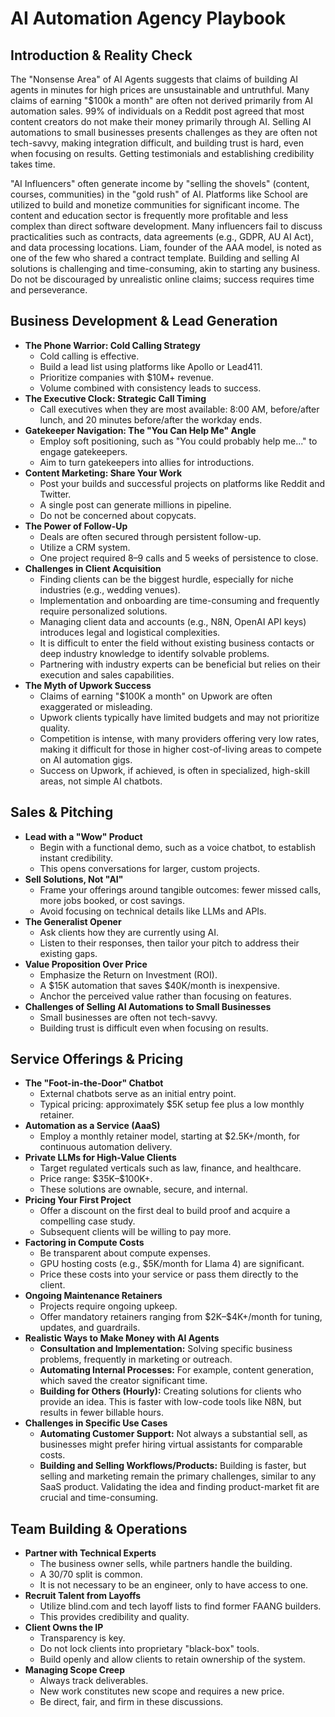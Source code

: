 # AI Automation Agency Playbook

## Introduction & Reality Check
The "Nonsense Area" of AI Agents suggests that claims of building AI agents in minutes for high prices are unsustainable and untruthful. Many claims of earning "\$100k a month" are often not derived primarily from AI automation sales. 99% of individuals on a Reddit post agreed that most content creators do not make their money primarily through AI. Selling AI automations to small businesses presents challenges as they are often not tech-savvy, making integration difficult, and building trust is hard, even when focusing on results. Getting testimonials and establishing credibility takes time.

"AI Influencers" often generate income by "selling the shovels" (content, courses, communities) in the "gold rush" of AI. Platforms like School are utilized to build and monetize communities for significant income. The content and education sector is frequently more profitable and less complex than direct software development. Many influencers fail to discuss practicalities such as contracts, data agreements (e.g., GDPR, AU AI Act), and data processing locations. Liam, founder of the AAA model, is noted as one of the few who shared a contract template. Building and selling AI solutions is challenging and time-consuming, akin to starting any business. Do not be discouraged by unrealistic online claims; success requires time and perseverance.

## Business Development & Lead Generation
*   **The Phone Warrior: Cold Calling Strategy**
    *   Cold calling is effective.
    *   Build a lead list using platforms like Apollo or Lead411.
    *   Prioritize companies with \$10M+ revenue.
    *   Volume combined with consistency leads to success.
*   **The Executive Clock: Strategic Call Timing**
    *   Call executives when they are most available: 8:00 AM, before/after lunch, and 20 minutes before/after the workday ends.
*   **Gatekeeper Navigation: The "You Can Help Me" Angle**
    *   Employ soft positioning, such as "You could probably help me..." to engage gatekeepers.
    *   Aim to turn gatekeepers into allies for introductions.
*   **Content Marketing: Share Your Work**
    *   Post your builds and successful projects on platforms like Reddit and Twitter.
    *   A single post can generate millions in pipeline.
    *   Do not be concerned about copycats.
*   **The Power of Follow-Up**
    *   Deals are often secured through persistent follow-up.
    *   Utilize a CRM system.
    *   One project required 8–9 calls and 5 weeks of persistence to close.
*   **Challenges in Client Acquisition**
    *   Finding clients can be the biggest hurdle, especially for niche industries (e.g., wedding venues).
    *   Implementation and onboarding are time-consuming and frequently require personalized solutions.
    *   Managing client data and accounts (e.g., N8N, OpenAI API keys) introduces legal and logistical complexities.
    *   It is difficult to enter the field without existing business contacts or deep industry knowledge to identify solvable problems.
    *   Partnering with industry experts can be beneficial but relies on their execution and sales capabilities.
*   **The Myth of Upwork Success**
    *   Claims of earning "\$100K a month" on Upwork are often exaggerated or misleading.
    *   Upwork clients typically have limited budgets and may not prioritize quality.
    *   Competition is intense, with many providers offering very low rates, making it difficult for those in higher cost-of-living areas to compete on AI automation gigs.
    *   Success on Upwork, if achieved, is often in specialized, high-skill areas, not simple AI chatbots.

## Sales & Pitching
*   **Lead with a "Wow" Product**
    *   Begin with a functional demo, such as a voice chatbot, to establish instant credibility.
    *   This opens conversations for larger, custom projects.
*   **Sell Solutions, Not "AI"**
    *   Frame your offerings around tangible outcomes: fewer missed calls, more jobs booked, or cost savings.
    *   Avoid focusing on technical details like LLMs and APIs.
*   **The Generalist Opener**
    *   Ask clients how they are currently using AI.
    *   Listen to their responses, then tailor your pitch to address their existing gaps.
*   **Value Proposition Over Price**
    *   Emphasize the Return on Investment (ROI).
    *   A \$15K automation that saves \$40K/month is inexpensive.
    *   Anchor the perceived value rather than focusing on features.
*   **Challenges of Selling AI Automations to Small Businesses**
    *   Small businesses are often not tech-savvy.
    *   Building trust is difficult even when focusing on results.

## Service Offerings & Pricing
*   **The "Foot-in-the-Door" Chatbot**
    *   External chatbots serve as an initial entry point.
    *   Typical pricing: approximately \$5K setup fee plus a low monthly retainer.
*   **Automation as a Service (AaaS)**
    *   Employ a monthly retainer model, starting at \$2.5K+/month, for continuous automation delivery.
*   **Private LLMs for High-Value Clients**
    *   Target regulated verticals such as law, finance, and healthcare.
    *   Price range: \$35K–\$100K+.
    *   These solutions are ownable, secure, and internal.
*   **Pricing Your First Project**
    *   Offer a discount on the first deal to build proof and acquire a compelling case study.
    *   Subsequent clients will be willing to pay more.
*   **Factoring in Compute Costs**
    *   Be transparent about compute expenses.
    *   GPU hosting costs (e.g., \$5K/month for Llama 4) are significant.
    *   Price these costs into your service or pass them directly to the client.
*   **Ongoing Maintenance Retainers**
    *   Projects require ongoing upkeep.
    *   Offer mandatory retainers ranging from \$2K–\$4K+/month for tuning, updates, and guardrails.
*   **Realistic Ways to Make Money with AI Agents**
    *   **Consultation and Implementation:** Solving specific business problems, frequently in marketing or outreach.
    *   **Automating Internal Processes:** For example, content generation, which saved the creator significant time.
    *   **Building for Others (Hourly):** Creating solutions for clients who provide an idea. This is faster with low-code tools like N8N, but results in fewer billable hours.
*   **Challenges in Specific Use Cases**
    *   **Automating Customer Support:** Not always a substantial sell, as businesses might prefer hiring virtual assistants for comparable costs.
    *   **Building and Selling Workflows/Products:** Building is faster, but selling and marketing remain the primary challenges, similar to any SaaS product. Validating the idea and finding product-market fit are crucial and time-consuming.

## Team Building & Operations
*   **Partner with Technical Experts**
    *   The business owner sells, while partners handle the building.
    *   A 30/70 split is common.
    *   It is not necessary to be an engineer, only to have access to one.
*   **Recruit Talent from Layoffs**
    *   Utilize blind.com and tech layoff lists to find former FAANG builders.
    *   This provides credibility and quality.
*   **Client Owns the IP**
    *   Transparency is key.
    *   Do not lock clients into proprietary "black-box" tools.
    *   Build openly and allow clients to retain ownership of the system.
*   **Managing Scope Creep**
    *   Always track deliverables.
    *   New work constitutes new scope and requires a new price.
    *   Be direct, fair, and firm in these discussions.